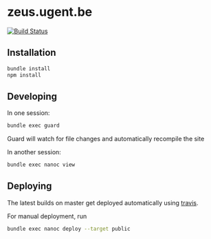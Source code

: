# zeus.ugent.be
[![Build Status](https://travis-ci.org/ZeusWPI/zeus.ugent.be.svg?branch=master)](https://travis-ci.org/ZeusWPI/zeus.ugent.be)

## Installation

```bash
bundle install
npm install
```

## Developing

In one session:
```bash
bundle exec guard
```
Guard will watch for file changes and automatically recompile the site

In another session:
```bash
bundle exec nanoc view
```

## Deploying

The latest builds on master get deployed automatically using [travis](https://travis-ci.org).

For manual deployment, run

```bash
bundle exec nanoc deploy --target public
```
